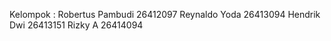 Kelompok :
Robertus Pambudi  26412097
Reynaldo Yoda     26413094 
Hendrik Dwi       26413151
Rizky A           26414094
